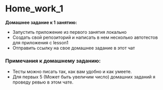 # Home_work_1
**Домашнее задание к 1 занятию:**
- Запустить приложение из первого занятия локально
- Создать свой репозиторий и написать в нем несколько автотестов для приложения с lesson1
- Отправить ссылку на свое домашнее задание в этот чат
### Примечания к домашнему заданию:
- Тесты можно писать так, как вам удобно и как умеете.
- Для первых 5 (Может быть увеличим число) домашних заданий я проведу ревью в этом чате. 
